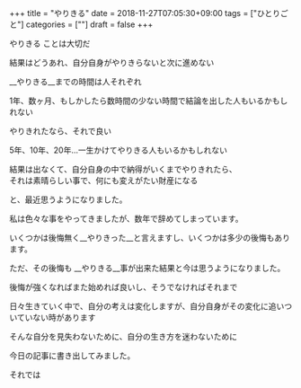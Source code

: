 +++
title = "やりきる"
date = 2018-11-27T07:05:30+09:00
tags = ["ひとりごと"]
categories = [""]
draft = false
+++

やりきる ことは大切だ

結果はどうあれ、自分自身がやりきらないと次に進めない

__やりきる__までの時間は人それぞれ

1年、数ヶ月、もしかしたら数時間の少ない時間で結論を出した人もいるかもしれない

やりきれたなら、それで良い

5年、10年、20年…一生かけてやりきる人もいるかもしれない

結果は出なくて、自分自身の中で納得がいくまでやりきれたら、  
それは素晴らしい事で、何にも変えがたい財産になる

と、最近思うようになりました。

私は色々な事をやってきましたが、数年で辞めてしまっています。

いくつかは後悔無く__やりきった__と言えますし、いくつかは多少の後悔もあります。

ただ、その後悔も __やりきる__事が出来た結果と今は思うようになりました。

後悔が強くなればまた始めれば良いし、そうでなければそれまで

日々生きていく中で、自分の考えは変化しますが、自分自身がその変化に追いついていない時があります

そんな自分を見失わないために、自分の生き方を迷わないために

今日の記事に書き出してみました。

それでは
